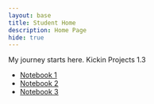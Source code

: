 ```yaml
---
layout: base
title: Student Home 
description: Home Page
hide: true
---
```


My journey starts here. Kickin Projects 1.3

- [Notebook 1](./notebook1.ipynb)
- [Notebook 2](./notebook2.ipynb)
- [Notebook 3](./notebook3.ipynb) 